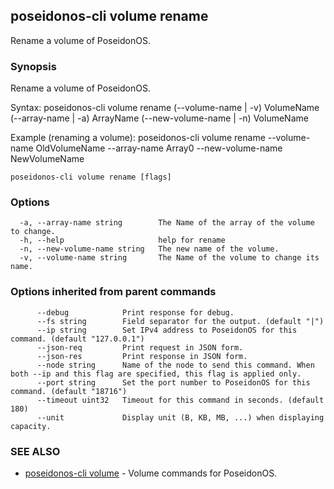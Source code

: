 ## poseidonos-cli volume rename

Rename a volume of PoseidonOS.

### Synopsis


Rename a volume of PoseidonOS.

Syntax:
	poseidonos-cli volume rename (--volume-name | -v) VolumeName (--array-name | -a) ArrayName 
	(--new-volume-name | -n) VolumeName

Example (renaming a volume): 
	poseidonos-cli volume rename --volume-name OldVolumeName --array-name Array0 --new-volume-name NewVolumeName
          

```
poseidonos-cli volume rename [flags]
```

### Options

```
  -a, --array-name string        The Name of the array of the volume to change.
  -h, --help                     help for rename
  -n, --new-volume-name string   The new name of the volume.
  -v, --volume-name string       The Name of the volume to change its name.
```

### Options inherited from parent commands

```
      --debug            Print response for debug.
      --fs string        Field separator for the output. (default "|")
      --ip string        Set IPv4 address to PoseidonOS for this command. (default "127.0.0.1")
      --json-req         Print request in JSON form.
      --json-res         Print response in JSON form.
      --node string      Name of the node to send this command. When both --ip and this flag are specified, this flag is applied only.
      --port string      Set the port number to PoseidonOS for this command. (default "18716")
      --timeout uint32   Timeout for this command in seconds. (default 180)
      --unit             Display unit (B, KB, MB, ...) when displaying capacity.
```

### SEE ALSO

* [poseidonos-cli volume](poseidonos-cli_volume.md)	 - Volume commands for PoseidonOS.

